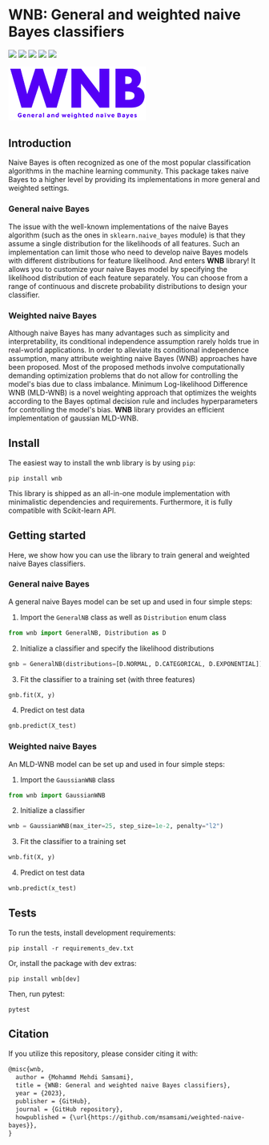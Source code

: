# WNB: General and weighted naive Bayes classifiers

![](https://img.shields.io/badge/version-v0.1.19-green)
![](https://img.shields.io/badge/python-3.7%20%7C%203.8%20%7C%203.9%20%7C%203.10%20%7C%203.11-blue)
![](https://github.com/msamsami/weighted-naive-bayes/actions/workflows/python-publish.yml/badge.svg)
[![](https://img.shields.io/pypi/v/wnb)](https://pypi.org/project/wnb/)
![](https://img.shields.io/pypi/dm/wnb)


<p>
<img src="https://raw.githubusercontent.com/msamsami/weighted-naive-bayes/main/docs/logo.png" alt="wnb logo" width="275" />
<br>
</p>

## Introduction
Naive Bayes is often recognized as one of the most popular classification algorithms in the machine learning community.
This package takes naive Bayes to a higher level by providing its implementations in more general and weighted settings.

### General naive Bayes
The issue with the well-known implementations of the naive Bayes algorithm (such as the ones in `sklearn.naive_bayes`
module) is that they assume a single distribution for the likelihoods of all features. Such an implementation can limit 
those who need to develop naive Bayes models with different distributions for feature likelihood. And enters **WNB** library!
It allows you to customize your naive Bayes model by specifying the likelihood distribution of each feature separately.
You can choose from a range of continuous and discrete probability distributions to design your classifier.

### Weighted naive Bayes
Although naive Bayes has many advantages such as simplicity and interpretability, its conditional independence assumption
rarely holds true in real-world applications. In order to alleviate its conditional independence assumption, many attribute
weighting naive Bayes (WNB) approaches have been proposed. Most of the proposed methods involve computationally demanding
optimization problems that do not allow for controlling the model's bias due to class imbalance. Minimum Log-likelihood
Difference WNB (MLD-WNB) is a novel weighting approach that optimizes the weights according to the Bayes optimal decision
rule and includes hyperparameters for controlling the model's bias. **WNB** library provides an efficient implementation
of gaussian MLD-WNB.

## Install
The easiest way to install the wnb library is by using `pip`:
```
pip install wnb
```
This library is shipped as an all-in-one module implementation with minimalistic dependencies and requirements. 
Furthermore, it is fully compatible with Scikit-learn API.

## Getting started
Here, we show how you can use the library to train general and weighted naive Bayes classifiers. 

### General naive Bayes

A general naive Bayes model can be set up and used in four simple steps:

1. Import the `GeneralNB` class as well as `Distribution` enum class
```python
from wnb import GeneralNB, Distribution as D
```

2. Initialize a classifier and specify the likelihood distributions
```python
gnb = GeneralNB(distributions=[D.NORMAL, D.CATEGORICAL, D.EXPONENTIAL])
```

3. Fit the classifier to a training set (with three features)
```python
gnb.fit(X, y)
```

4. Predict on test data
```python
gnb.predict(X_test)
```

### Weighted naive Bayes

An MLD-WNB model can be set up and used in four simple steps:

1. Import the `GaussianWNB` class
```python
from wnb import GaussianWNB
```

2. Initialize a classifier
```python
wnb = GaussianWNB(max_iter=25, step_size=1e-2, penalty="l2")
```

3. Fit the classifier to a training set
```python
wnb.fit(X, y)
```

4. Predict on test data
```python
wnb.predict(x_test)
```

## Tests
To run the tests, install development requirements:
```
pip install -r requirements_dev.txt
```

Or, install the package with dev extras:
```
pip install wnb[dev]
```

Then, run pytest:
```
pytest
```

## Citation
If you utilize this repository, please consider citing it with:

```
@misc{wnb,
  author = {Mohammd Mehdi Samsami},
  title = {WNB: General and weighted naive Bayes classifiers},
  year = {2023},
  publisher = {GitHub},
  journal = {GitHub repository},
  howpublished = {\url{https://github.com/msamsami/weighted-naive-bayes}},
}
```